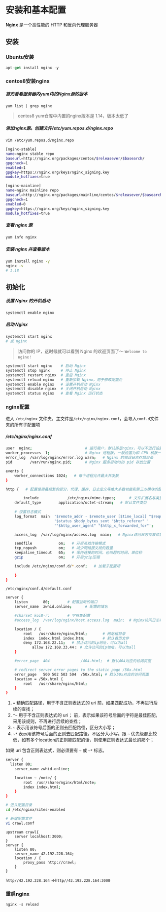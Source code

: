 # 安装和基本配置



**Nginx** 是一个高性能的 HTTP 和反向代理服务器



## 安装

### Ubuntu安装

```js
apt-get install nginx -y
```

### centos8安装nginx

##### 首先看看服务器内yum内的Nginx源的版本

```
yum list | grep nginx
```

> centos8 yum仓库中内置的nginx版本是 1.14，版本太低了

##### 添加nginx源。创建文件/etc/yum.repos.d/nginx.repo

```bash
vim /etc/yum.repos.d/nginx.repo
```

```bash
[nginx-stable]
name=nginx stable repo
baseurl=http://nginx.org/packages/centos/$releasever/$basearch/
gpgcheck=1
enabled=1
gpgkey=https://nginx.org/keys/nginx_signing.key
module_hotfixes=true

[nginx-mainline]
name=nginx mainline repo
baseurl=http://nginx.org/packages/mainline/centos/$releasever/$basearch/
gpgcheck=1
enabled=0
gpgkey=https://nginx.org/keys/nginx_signing.key
module_hotfixes=true
```

##### 查看 nginx 源

```bash
yum info nginx
```

##### 安装 nginx 并查看版本

```bash
yum install nginx -y
nginx -v
# 1.18
```



## 初始化

##### 设置 Nginx 的开机启动

```
systemctl enable nginx
```

##### 启动 Nginx 

```bash
systemctl start nginx
# 或 nginx
```

> 访问你的 IP，这时候就可以看到 Nginx 的欢迎页面了～ `Welcome to nginx！`

```bash
systemctl start nginx    # 启动 Nginx
systemctl stop nginx     # 停止 Nginx
systemctl restart nginx  # 重启 Nginx
systemctl reload nginx   # 重新加载 Nginx，用于修改配置后
systemctl enable nginx   # 设置开机启动 Nginx
systemctl disable nginx  # 关闭开机启动 Nginx
systemctl status nginx   # 查看 Nginx 运行状态
```







### nginx配置

进入 `/etc/nginx` 文件夹，主文件是`/etc/nginx/nginx.conf`，会导入`conf.d`文件夹的所有子配置项

##### /etc/nginx/nginx.conf

```bash
user  nginx;                        # 运行用户，默认即是nginx，可以不进行设置
worker_processes  1;                # Nginx 进程数，一般设置为和 CPU 核数一样
error_log  /var/log/nginx/error.log warn;   # Nginx 的错误日志存放目录
pid        /var/run/nginx.pid;      # Nginx 服务启动时的 pid 存放位置

events {
    worker_connections 1024;   # 每个进程允许最大并发数
}

http {   # 配置使用最频繁的部分，代理、缓存、日志定义等绝大多数功能和第三方模块的配置都在这里设置

		include             /etc/nginx/mime.types;      # 文件扩展名与类型映射表
    default_type        application/octet-stream;   # 默认文件类型
    
    # 设置日志模式
    log_format  main  '$remote_addr - $remote_user [$time_local] "$request" '
                      '$status $body_bytes_sent "$http_referer" '
                      '"$http_user_agent" "$http_x_forwarded_for"';

    access_log  /var/log/nginx/access.log  main;   # Nginx访问日志存放位置

    sendfile            on;   # 开启高效传输模式
    tcp_nopush          on;   # 减少网络报文段的数量
    keepalive_timeout   65;   # 保持连接的时间，也叫超时时间，单位秒
    gzip                on;   # 开启gzip压缩

    include /etc/nginx/conf.d/*.conf;   # 加载子配置项
    
    }
}
```



`/etc/nginx/conf.d/default.conf`

```bash
server {
    listen       80;		# 配置监听的端口
    server_name  zwhid.online;		# 配置的域名

    #charset koi8-r;		# 字符集配置
    #access_log  /var/log/nginx/host.access.log  main;  # Nginx访问日志存放位置，可自定义子项日志

    location / {
        root   /usr/share/nginx/html;		# 网站根目录
        index  index.html index.htm;		# 默认首页文件
        deny 172.168.22.11;   # 禁止访问的ip地址，可以为all
    		allow 172.168.33.44； # 允许访问的ip地址，可以为all
    }

    #error_page  404              /404.html;  # 默认404对应的访问页面

    # redirect server error pages to the static page /50x.html
    error_page   500 502 503 504  /50x.html; # 默认50x对应的访问页面
    location = /50x.html {
        root   /usr/share/nginx/html;
    }
}
```



1. `=` 精确匹配路径，用于不含正则表达式的 uri 前，如果匹配成功，不再进行后续的查找；
2. `^~` 用于不含正则表达式的 uri； 前，表示如果该符号后面的字符是最佳匹配，采用该规则，不再进行后续的查找；
3. `~` 表示用该符号后面的正则去匹配路径，区分大小写；
4. `~*` 表示用该符号后面的正则去匹配路径，不区分大小写。跟 `~` 优先级都比较低，如有多个location的正则能匹配的话，则使用正则表达式最长的那个；

如果 uri 包含正则表达式，则必须要有 `~` 或 `~*` 标志。



```bash
server {
  listen 80;
	server_name zwhid.online;

	location ~ /note/ {
		root  /usr/share/nginx/html/note;
		index index.html;
	}
}
```





```bash
# 进入配置目录
cd /etc/nginx/sites-enabled

# 新增配置文件
vi crawl.conf
```

```basic
upstream crawl{
    server localhost:3000;
}
server {
    listen 80;
    server_name 42.192.228.164;
    location / {
        proxy_pass http://crawl;
    }
}
```

`http//42.192.228.164` =>`http//42.192.228.164:3000`

### 重启nginx

```js
nginx -s reload
```




